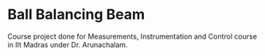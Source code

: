 # Ball Balancing Beam
Course project done for Measurements, Instrumentation and Control course in IIt Madras under Dr. Arunachalam.
